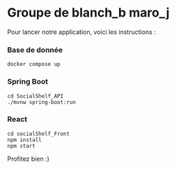 # Groupe de blanch_b maro_j

Pour lancer notre application, voici les instructions : 

### Base de donnée

````
docker compose up
````

### Spring Boot

````
cd SocialShelf_API
./mvnw spring-boot:run
````

### React

````
cd socialShelf_Front
npm install
npm start
````

Profitez bien :)